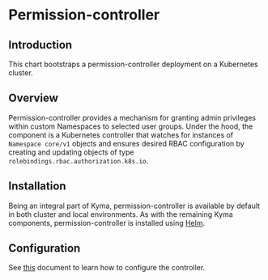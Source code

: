 # Permission-controller

## Introduction
This chart bootstraps a permission-controller deployment on a Kubernetes cluster.

## Overview
Permission-controller provides a mechanism for granting admin privileges within custom Namespaces to selected user groups. Under the hood, the component is a Kubernetes controller that watches for instances of `Namespace core/v1` objects and ensures desired RBAC configuration by creating and updating objects of type `rolebindings.rbac.authorization.k8s.io`.

## Installation
Being an integral part of Kyma, permission-controller is available by default in both cluster and local environments. As with the remaining Kyma components, permission-controller is installed using [Helm](https://helm.sh).

## Configuration

See [this](https://kyma-project.io/docs/master/components/security/#configuration-permission-controller-chart) document to learn how to configure the controller.